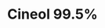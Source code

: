 ---
name: Cineol 99.5%
title: Cineol 99.5%
details:
  - detail:
      key: "Packaging Size"
      value: "5, 25, 200 Kg"
  - detail:
      key: "Form"
      value: "Liquid"
  - detail:
      key: "Packaging Type"
      value: "Can,Barrel"
  - detail:
      key: "Brand"
      value: "Natural Aroma"
  - detail:
      key: "Usage/Application"
      value: "Fragrance,Flavour,Pharma"
  - detail:
      key: "Purity"
      value: "99.5%"
  - detail:
      key: "Molecular Formula"
      value: "C10H18O"
  - detail:
      key: "Molecular Weight"
      value: "154.249 g/mol"
  - detail:
      key: "Density"
      value: "922 kg/m3"
  - detail:
      key: "Melting Point"
      value: "1.5 deg C"
  - detail:
      key: "Boiling point"
      value: "172 deg C"
showOnHome: false
thumbnail: https://5.imimg.com/data5/SELLER/Default/2021/12/PX/QR/RT/3823480/cineol-99-5--500x500.jpg
productImages:
  - ""
category: natural isolates
---